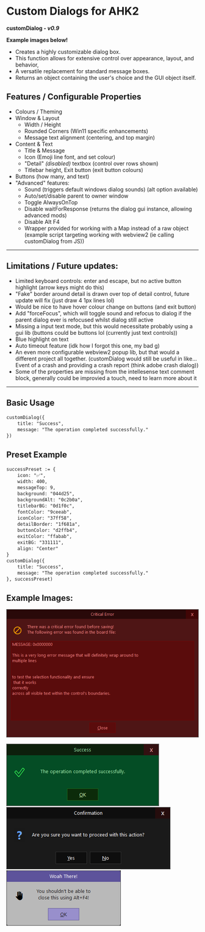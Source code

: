# Custom Dialogs for AHK2
__customDialog - *v0.9*__

**Example images below!**


- Creates a highly customizable dialog box.
- This function allows for extensive control over appearance, layout, and behavior,
- A versatile replacement for standard message boxes.
- Returns an object containing the user's choice and the GUI object itself.

## Features / Configurable Properties

- Colours / Theming
- Window & Layout
  - Width / Height
  - Rounded Corners (Win11 specific enhancements)
  - Message text alignment (centering, and top margin)
- Content & Text
  - Title & Message
  - Icon (Emoji line font, and set colour)
  - "Detail" _(disabled)_ textbox (control over rows shown)
  - Titlebar height, Exit button (exit button colours)
- Buttons (how many, and text)
- "Advanced" features:
  - Sound (triggers default windows dialog sounds) (alt option available)
  - Auto/set/disable parent to owner window
  - Toggle AlwaysOnTop
  - Disable waitForResponse (returns the dialog gui instance, allowing advanced mods)
  - Disable Alt F4
  - Wrapper provided for working with a Map instead of a raw object (example script targeting working with webview2 (ie calling customDialog from JS))

---

## Limitations / Future updates:

- Limited keyboard controls: enter and escape, but no active button highlight (arrow keys might do this) 
- "Fake" border around detail is drawn over top of detail control, future update will fix (just draw 4 1px lines lol)
- Would be nice to have hover colour change on buttons (and exit button)
- Add "forceFocus", which will toggle sound and refocus to dialog if the parent dialog ever is refocused whilst dialog still active
- Missing a input text mode, but this would necessitate probably using a gui lib (buttons could be buttons lol (currently just text controls)) 
- Blue highlight on text
- Auto timeout feature (idk how I forgot this one, my bad g)
- An even more configurable webview2 popup lib, but that would a different project all together. (customDialog would still be useful in like... Event of a crash and providing a crash report (think adobe crash dialog)) 
- Some of the properties are missing from the intellesense text comment block, generally could be improvied a touch, need to learn more about it

---


## Basic Usage

```ahk
customDialog({
    title: "Success",
    message: "The operation completed successfully."
})
```

## Preset Example

```ahk
successPreset := {
    icon: "✅",
    width: 400,
    messageTop: 9,
    background: "044d25",
    backgroundAlt: "0c2b0a",
    titlebarBG: "0d1f0c",
    fontColor: "9ceeab",
    iconColor: "37ff58",
    detailBorder: "1f681a",
    buttonColor: "d2ffb4",
    exitColor: "ffabab",
    exitBG: "331111",
    align: "Center"
}
customDialog({
    title: "Success",
    message: "The operation completed successfully."
}, successPreset)
```




## Example Images:

![eg2](.github/eg2.png)

![eg1](.github/eg1.png)
![eg3](.github/eg3.png)
![eg4](.github/eg4.png)
